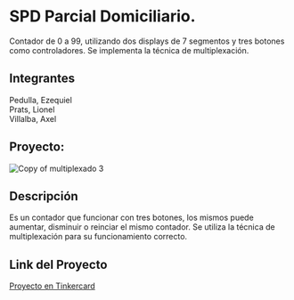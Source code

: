 # SPD Parcial Domiciliario.
Contador de 0 a 99, utilizando dos displays de 7 segmentos y tres botones como controladores. Se implementa la técnica de multiplexación.


## Integrantes
 Pedulla, Ezequiel  
 Prats, Lionel  
 Villalba, Axel  

## Proyecto:
![Copy of multiplexado 3](https://github.com/axvillalba/spd_parcial_domiciliario/assets/127443492/875ee5e8-fe66-47d0-a501-910091426105)


## Descripción
Es un contador que funcionar con tres botones, los mismos puede aumentar, disminuir o reinciar el mismo contador. 
Se utiliza la técnica de multiplexación para su funcionamiento correcto. 


## Link del Proyecto

[Proyecto en Tinkercard](https://www.tinkercad.com/things/65Ui1RoCLpi-copy-of-multiplexado-3/editel?tenant=circuits)



